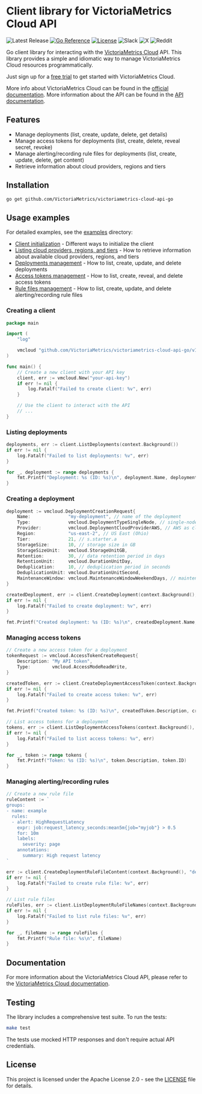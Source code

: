 # Client library for VictoriaMetrics Cloud API

![Latest Release](https://img.shields.io/github/v/release/VictoriaMetrics/victoriametrics-cloud-api-go?sort=semver&label=&logo=github&labelColor=gray&color=gray&link=https%3A%2F%2Fgithub.com%2FVictoriaMetrics%2Fvictoriametrics-cloud-api-go%2Freleases%2Flatest)
[![Go Reference](https://pkg.go.dev/badge/github.com/VictoriaMetrics/victoriametrics-cloud-api-go.svg)](https://pkg.go.dev/github.com/VictoriaMetrics/victoriametrics-cloud-api-go)
[![License](https://img.shields.io/badge/License-Apache%202.0-blue.svg)](LICENSE)
![Slack](https://img.shields.io/badge/Join-4A154B?logo=slack&link=https%3A%2F%2Fslack.victoriametrics.com)
![X](https://img.shields.io/twitter/follow/VictoriaMetrics?style=flat&label=Follow&color=black&logo=x&labelColor=black&link=https%3A%2F%2Fx.com%2FVictoriaMetrics)
![Reddit](https://img.shields.io/reddit/subreddit-subscribers/VictoriaMetrics?style=flat&label=Join&labelColor=red&logoColor=white&logo=reddit&link=https%3A%2F%2Fwww.reddit.com%2Fr%2FVictoriaMetrics)

Go client library for interacting with the [VictoriaMetrics Cloud](https://victoriametrics.com/products/cloud/) API. 
This library provides a simple and idiomatic way to manage VictoriaMetrics Cloud resources programmatically.

Just sign up for a [free trial](https://victoriametrics.cloud) to get started with VictoriaMetrics Cloud.

More info about VictoriaMetrics Cloud can be found in the [official documentation](https://docs.victoriametrics.com/victoriametrics-cloud/).
More information about the API can be found in the [API documentation](https://docs.victoriametrics.com/victoriametrics-cloud/api/).

## Features

- Manage deployments (list, create, update, delete, get details)
- Manage access tokens for deployments (list, create, delete, reveal secret, revoke)
- Manage alerting/recording rule files for deployments (list, create, update, delete, get content)
- Retrieve information about cloud providers, regions and tiers

## Installation

```bash
go get github.com/VictoriaMetrics/victoriametrics-cloud-api-go
```

## Usage examples

For detailed examples, see the [examples](examples) directory:

- [Client initialization](examples/01_client_init/01_client_init.go) - Different ways to initialize the client
- [Listing cloud providers, regions, and tiers](examples/02_providers_regions_tiers/02_providers_regions_tiers.go) - How to retrieve information about available cloud providers, regions, and tiers
- [Deployments management](examples/03_deployments_management/03_deployments_management.go) - How to list, create, update, and delete deployments
- [Access tokens management](examples/04_access_tokens_management/04_access_tokens_management.go) - How to list, create, reveal, and delete access tokens
- [Rule files management](examples/05_rule_files_management/05_rule_files_management.go) - How to list, create, update, and delete alerting/recording rule files

### Creating a client

```go
package main

import (
	"log"

	vmcloud "github.com/VictoriaMetrics/victoriametrics-cloud-api-go/v1"
)

func main() {
	// Create a new client with your API key
	client, err := vmcloud.New("your-api-key")
	if err != nil {
		log.Fatalf("Failed to create client: %v", err)
	}

	// Use the client to interact with the API
	// ...
}
```

### Listing deployments

```go
deployments, err := client.ListDeployments(context.Background())
if err != nil {
	log.Fatalf("Failed to list deployments: %v", err)
}

for _, deployment := range deployments {
	fmt.Printf("Deployment: %s (ID: %s)\n", deployment.Name, deployment.ID)
}
```

### Creating a deployment

```go
deployment := vmcloud.DeploymentCreationRequest{
	Name:              "my-deployment", // name of the deployment
	Type:              vmcloud.DeploymentTypeSingleNode, // single-node deployment
	Provider:          vmcloud.DeploymentCloudProviderAWS, // AWS as cloud provider
	Region:            "us-east-2", // US East (Ohio)
	Tier:              21, // s.starter.a
	StorageSize:       10, // storage size in GB
	StorageSizeUnit:   vmcloud.StorageUnitGB,
	Retention:         30, // data retention period in days
	RetentionUnit:     vmcloud.DurationUnitDay, 
	Deduplication:     10, // deduplication period in seconds
	DeduplicationUnit: vmcloud.DurationUnitSecond,
	MaintenanceWindow: vmcloud.MaintenanceWindowWeekendDays, // maintenance window on weekends
}

createdDeployment, err := client.CreateDeployment(context.Background(), deployment)
if err != nil {
	log.Fatalf("Failed to create deployment: %v", err)
}

fmt.Printf("Created deployment: %s (ID: %s)\n", createdDeployment.Name, createdDeployment.ID)
```

### Managing access tokens

```go
// Create a new access token for a deployment
tokenRequest := vmcloud.AccessTokenCreateRequest{
	Description: "My API token",
	Type:        vmcloud.AccessModeReadWrite,
}

createdToken, err := client.CreateDeploymentAccessToken(context.Background(), "deployment-id", tokenRequest)
if err != nil {
	log.Fatalf("Failed to create access token: %v", err)
}

fmt.Printf("Created token: %s (ID: %s)\n", createdToken.Description, createdToken.ID)

// List access tokens for a deployment
tokens, err := client.ListDeploymentAccessTokens(context.Background(), "deployment-id")
if err != nil {
	log.Fatalf("Failed to list access tokens: %v", err)
}

for _, token := range tokens {
	fmt.Printf("Token: %s (ID: %s)\n", token.Description, token.ID)
}
```

### Managing alerting/recording rules

```go
// Create a new rule file
ruleContent := `
groups:
- name: example
  rules:
  - alert: HighRequestLatency
    expr: job:request_latency_seconds:mean5m{job="myjob"} > 0.5
    for: 10m
    labels:
      severity: page
    annotations:
      summary: High request latency
`

err := client.CreateDeploymentRuleFileContent(context.Background(), "deployment-id", "high-latency-alert.yml", ruleContent)
if err != nil {
	log.Fatalf("Failed to create rule file: %v", err)
}

// List rule files
ruleFiles, err := client.ListDeploymentRuleFileNames(context.Background(), "deployment-id")
if err != nil {
	log.Fatalf("Failed to list rule files: %v", err)
}

for _, fileName := range ruleFiles {
	fmt.Printf("Rule file: %s\n", fileName)
}
```

## Documentation

For more information about the VictoriaMetrics Cloud API, please refer to the [VictoriaMetrics Cloud documentation](https://docs.victoriametrics.com/victoriametrics-cloud/api/).

## Testing

The library includes a comprehensive test suite. To run the tests:

```bash
make test
```

The tests use mocked HTTP responses and don't require actual API credentials.

## License

This project is licensed under the Apache License 2.0 - see the [LICENSE](LICENSE) file for details.
